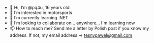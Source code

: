 - 👋 Hi, I’m @pq4u, 16 years old
- 👀 I’m interested in motorsports
- 🌱 I’m currently learning .NET
- 💞️ I’m looking to collaborate on... anywhere... I'm learning now
- 📫 How to reach me? Send me a letter by Polish post if you know my address. If not, my email address -> tesnypawel@gmail.com

<!---
pq4u/pq4u is a ✨ special ✨ repository because its `README.md` (this file) appears on your GitHub profile.
You can click the Preview link to take a look at your changes.
--->
